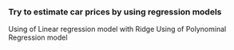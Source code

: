 ### Try to estimate car prices by using regression models
 Using of Linear regression model with Ridge
 Using of Polynominal Regression model
